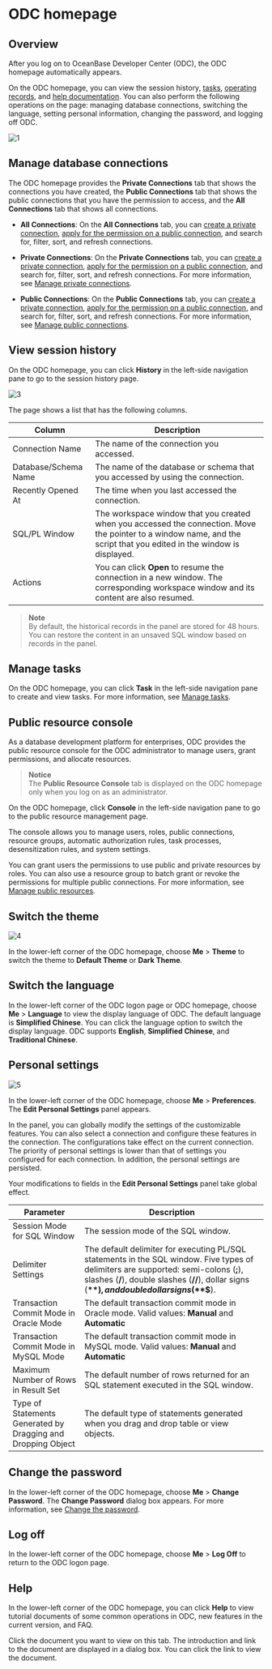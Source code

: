 # ODC homepage

## Overview

After you log on to OceanBase Developer Center (ODC), the ODC homepage automatically appears.

On the ODC homepage, you can view the session history, [tasks](900.web-odc-task-management/100.web-odc-task-management-overview.md), [operating records](../600.web-odc-user-guide/800.web-odc-view-operation-records.md), and [help documentation](../600.web-odc-user-guide/1200.web-odc-help-center.md). You can also perform the following operations on the page: managing database connections, switching the language, setting personal information, changing the password, and logging off ODC.

![1](https://obbusiness-private.oss-cn-shanghai.aliyuncs.com/doc/img/odc/410/ODC%20homepage/1-EN.png)

## Manage database connections

The ODC homepage provides the **Private Connections** tab that shows the connections you have created, the **Public Connections** tab that shows the public connections that you have the permission to access, and the **All Connections** tab that shows all connections.

* **All Connections**: On the **All Connections** tab, you can [create a private connection](300.web-odc-connect-database/100.web-odc-create-private-connection.md), [apply for the permission on a public connection](900.web-odc-task-management/700.web-odc-apply-for-permissions-task.md), and search for, filter, sort, and refresh connections.

* **Private Connections**: On the **Private Connections** tab, you can [create a private connection](300.web-odc-connect-database/100.web-odc-create-private-connection.md), [apply for the permission on a public connection](900.web-odc-task-management/700.web-odc-apply-for-permissions-task.md), and search for, filter, sort, and refresh connections. For more information, see [Manage private connections](300.web-odc-connect-database/200.web-odc-manage-connections.md).



* **Public Connections**: On the **Public Connections** tab, you can [create a private connection](300.web-odc-connect-database/100.web-odc-create-private-connection.md), [apply for the permission on a public connection](900.web-odc-task-management/700.web-odc-apply-for-permissions-task.md), and search for, filter, sort, and refresh connections. For more information, see [Manage public connections](400.web-odc-public-resource-management/300.web-odc-public-resource-permission/100.web-odc-manage-public-connection.md).


## View session history

On the ODC homepage, you can click **History** in the left-side navigation pane to go to the session history page.

![3](https://obbusiness-private.oss-cn-shanghai.aliyuncs.com/doc/img/odc/410/ODC%20homepage/history-3-EN.png)

The page shows a list that has the following columns.


| Column | Description |
|-----------|----------------------------------------------------|
| Connection Name | The name of the connection you accessed.  |
| Database/Schema Name | The name of the database or schema that you accessed by using the connection.  |
| Recently Opened At | The time when you last accessed the connection.  |
| SQL/PL Window | The workspace window that you created when you accessed the connection. Move the pointer to a window name, and the script that you edited in the window is displayed.  |
| Actions | You can click **Open** to resume the connection in a new window. The corresponding workspace window and its content are also resumed.  |


> **Note**  
> By default, the historical records in the panel are stored for 48 hours. You can restore the content in an unsaved SQL window based on records in the panel.

## Manage tasks

On the ODC homepage, you can click **Task** in the left-side navigation pane to create and view tasks. For more information, see [Manage tasks](900.web-odc-task-management/100.web-odc-task-management-overview.md).

Public resource console
----------------------------

As a database development platform for enterprises, ODC provides the public resource console for the ODC administrator to manage users, grant permissions, and allocate resources.
> **Notice**  
> The **Public Resource Console** tab is displayed on the ODC homepage only when you log on as an administrator.

On the ODC homepage, click **Console** in the left-side navigation pane to go to the public resource management page.

The console allows you to manage users, roles, public connections, resource groups, automatic authorization rules, task processes, desensitization rules, and system settings.

You can grant users the permissions to use public and private resources by roles. You can also use a resource group to batch grant or revoke the permissions for multiple public connections. For more information, see [Manage public resources](400.web-odc-public-resource-management/100.web-odc-public-resource-overview.md).

Switch the theme
-------------------------

![4](https://obbusiness-private.oss-cn-shanghai.aliyuncs.com/doc/img/odc/410/ODC%20homepage/theme-4-EN.png)

In the lower-left corner of the ODC homepage, choose **Me** > **Theme** to switch the theme to **Default Theme** or **Dark Theme**.

Switch the language
-------------------------

In the lower-left corner of the ODC logon page or ODC homepage, choose **Me** > **Language** to view the display language of ODC. The default language is **Simplified Chinese**. You can click the language option to switch the display language. ODC supports **English**, **Simplified Chinese**, and **Traditional Chinese**.

Personal settings
-------------------------


![5](https://obbusiness-private.oss-cn-shanghai.aliyuncs.com/doc/img/odc/410/ODC%20homepage/setting-5-EN.png)

In the lower-left corner of the ODC homepage, choose **Me** > **Preferences**. The **Edit Personal Settings** panel appears.

In the panel, you can globally modify the settings of the customizable features. You can also select a connection and configure these features in the connection. The configurations take effect on the current connection. The priority of personal settings is lower than that of settings you configured for each connection. In addition, the personal settings are persisted.

Your modifications to fields in the **Edit Personal Settings** panel take global effect.


| Parameter | Description |
|-------------------|----------------------------------------------------------------------------------------------------|
| Session Mode for SQL Window | The session mode of the SQL window.  |
| Delimiter Settings | The default delimiter for executing PL/SQL statements in the SQL window. Five types of delimiters are supported: semi-colons (**;**), slashes (**/**), double slashes (**//**), dollar signs (**$**), and double dollar signs (**$$**).  |
| Transaction Commit Mode in Oracle Mode | The default transaction commit mode in Oracle mode. Valid values: **Manual** and **Automatic** |
| Transaction Commit Mode in MySQL Mode | The default transaction commit mode in MySQL mode. Valid values: **Manual** and **Automatic** |
| Maximum Number of Rows in Result Set | The default number of rows returned for an SQL statement executed in the SQL window.  |
| Type of Statements Generated by Dragging and Dropping Object | The default type of statements generated when you drag and drop table or view objects.  |



Change the password
-------------------------

In the lower-left corner of the ODC homepage, choose **Me** > **Change Password**. The **Change Password** dialog box appears. For more information, see [Change the password](100.log-on-to-odc/200.change-password.md).

Log off
-------------------------

In the lower-left corner of the ODC homepage, choose **Me** > **Log Off** to return to the ODC logon page.

Help
-------------------------

In the lower-left corner of the ODC homepage, you can click **Help** to view tutorial documents of some common operations in ODC, new features in the current version, and FAQ.

Click the document you want to view on this tab. The introduction and link to the document are displayed in a dialog box. You can click the link to view the document.

